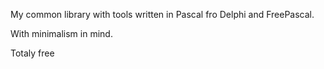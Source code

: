  My common library with tools written in Pascal  fro Delphi and FreePascal.
 
 With minimalism in mind.
 
 Totaly free

<!---
sdex32/sdex32 is a ✨ special ✨ repository because its `README.md` (this file) appears on your GitHub profile.
You can click the Preview link to take a look at your changes.
--->
